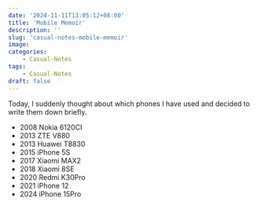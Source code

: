 ```yaml
---
date: '2024-11-11T13:05:12+08:00'
title: 'Mobile Memoir'
description: ''
slug: 'casual-notes-mobile-memoir'
image:
categories:
    - Casual-Notes
tags:
    - Casual-Notes
draft: false
---
```

Today, I suddenly thought about which phones I have used and decided to write them down briefly.
- 2008 Nokia 6120CI
- 2013 ZTE V880
- 2013 Huawei T8830
- 2015 iPhone 5S
- 2017 Xiaomi MAX2
- 2018 Xiaomi 8SE
- 2020 Redmi K30Pro
- 2021 iPhone 12
- 2024 iPhone 15Pro